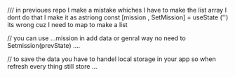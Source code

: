 /// in previoues repo I make a mistake whiches I have to make the list array I dont do that I make it as astriong 
const [mission , SetMission] = useState ('') its wrong cuz I need to map to make a list 

// you can use ...mission in add data or genral way no need to Setmission(prevState) .... 

// to save the data you have to handel local storage in your app so when refresh every thing still store ... 

